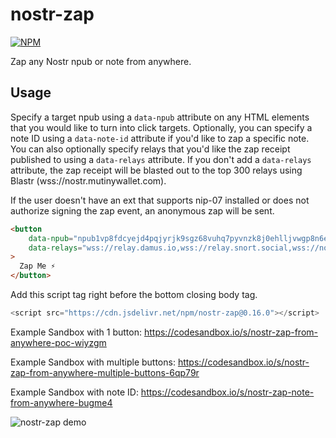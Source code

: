 # nostr-zap
[![NPM](https://img.shields.io/npm/v/nostr-zap.svg)](https://www.npmjs.com/package/nostr-zap)

Zap any Nostr npub or note from anywhere.

## Usage

Specify a target npub using a `data-npub` attribute on any HTML elements that you would like to turn into click targets. Optionally,
you can specify a note ID using a `data-note-id` attribute if you'd like to zap a specific note. You can also optionally specify relays 
that you'd like the zap receipt published to using a `data-relays` attribute. If you don't add a `data-relays` attribute, the zap 
receipt will be blasted out to the top 300 relays using Blastr (wss://nostr.mutinywallet.com).

If the user doesn't have an ext that supports nip-07 installed or does not authorize signing the zap event, an anonymous zap will be sent.
```html
<button
    data-npub="npub1vp8fdcyejd4pqjyrjk9sgz68vuhq7pyvnzk8j0ehlljvwgp8n6eqsrnpsw"
    data-relays="wss://relay.damus.io,wss://relay.snort.social,wss://nostr.wine,wss://relay.nostr.band"
>
  Zap Me ⚡️
</button>
```

Add this script tag right before the bottom closing body tag.
```js
<script src="https://cdn.jsdelivr.net/npm/nostr-zap@0.16.0"></script>
```

Example Sandbox with 1 button: https://codesandbox.io/s/nostr-zap-from-anywhere-poc-wiyzgm

Example Sandbox with multiple buttons: https://codesandbox.io/s/nostr-zap-from-anywhere-multiple-buttons-6qp79r

Example Sandbox with note ID: https://codesandbox.io/s/nostr-zap-note-from-anywhere-bugme4

![nostr-zap demo](https://nostr.build/p/nb8670.gif)
